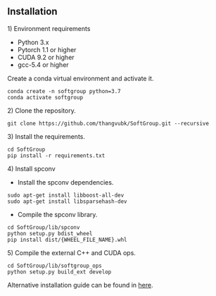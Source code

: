 ## Installation

1\) Environment requirements

* Python 3.x
* Pytorch 1.1 or higher
* CUDA 9.2 or higher
* gcc-5.4 or higher

Create a conda virtual environment and activate it.
```
conda create -n softgroup python=3.7
conda activate softgroup
```


2\) Clone the repository.
```
git clone https://github.com/thangvubk/SoftGroup.git --recursive
```

  
3\) Install the requirements.
```
cd SoftGroup
pip install -r requirements.txt
```

4\) Install spconv 


*  Install the spconv dependencies.
```
sudo apt-get install libboost-all-dev
sudo apt-get install libsparsehash-dev
```

* Compile the spconv library.
```
cd SoftGroup/lib/spconv
python setup.py bdist_wheel
pip install dist/{WHEEL_FILE_NAME}.whl
```


5\) Compile the external C++ and CUDA ops.
```
cd SoftGroup/lib/softgroup_ops
python setup.py build_ext develop
```

Alternative installation guide can be found in [here](https://github.com/hustvl/HAIS).
